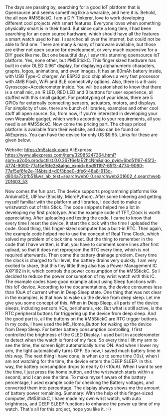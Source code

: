 The days are passing by, searching for a good IoT platform that is Opensource and seems something like a wearable, and here it is. Behold, the all new #M5StickC.
I am a DIY Tinkerer, love to work developing different cool projects with smart features. Everyone loves when something physically smart is in their hand.
But since quite a long time, I had been searching for an open source hardware, which should have all the features a smart watch used to has. I searched all over the internet, but could not be able to find one. There are many & many of hardware available, but those are either not open source for development, or very much expensive for a DIY geek like me.
But one beautiful day, I saw this stunning opensource IoT platform. Yes, none other, but #M5StickC.
This finger sized hardware has built in color OLED 0.96" display, for displaying alphanumeric characters, graphs, logos, animations, and even images. It has an 80mAh battery inside, with USB Type-C charger. An ESP32 pico chip allows a very fast processor with 4MB Flash, WiFi and BLE connectivity options. Also, there is a 6-axis Gyroscope+Accelerometer inside. You will be astonished to know that there is a small mic, an IR LED, RED LED and 3 buttons for user experience, all stuffed with this small gadget.
For prototyping of your ideas, there are 5 GPIOs for externally connecting sensors, actuators, motors, and displays.
For simplicity of use, there are bunch of libraries, examples and other cool stuff all open source. So, from now, if you're interested in developing your own Wearable gadget, which works according to your requirements, all you need is an #M5StickC.
Now come the pricing part. The cheap priced platform is available from their website, and also can be found on AliExpress. You can have the device for only US $9.95. Links for these are given below.

Website: https://m5stack.com/
AliExpress: https://www.aliexpress.com/item/32985247364.html?spm=a2g0o.productlist.0.0.367f6efaE2hcNm&algo_pvid=6bd51197-65f3-4774-9090-77af5ef6fe2e&algo_expid=6bd51197-65f3-4774-9090-77af5ef6fe2e-11&btsid=d0f3bbe0-dfe6-48a8-913c-d804a72bfb51&ws_ab_test=searchweb0_0,searchweb201602_4,searchweb201603_53

Now comes the fun part. The device supports programming platforms like ArduinoIDE, UIFlow (Blockly, MicroPython).
After some tinkering and getting myself familiar with the platform and libraries, I decided to make a wristwatch out of this Stick.
The code snippets helped me a lot in developing my first prototype. And the example code of TFT_Clock is worth appreciating.
After uploading and testing the code, I came to know that every time I reset the device, it start the clock with the time I uploaded the code.
Good thing, this finger-sized computer has a built-in RTC. Then again, the example code helped me to use the concept of Real Time Clock, which solved my problem of clock time reset. But the thing to remember in the code that I have written, is that, you have to comment some lines after first upload, so that it does not reprogram the RTC every time, which is not required afterwards.
Then come the battery drainage problem. Every time the clock is charged to full level, the battery drains very quickly. I am very excited to share, that this tiny little thing also has a Power Management IC AXP192 in it, which controls the power consumption of the #M5StickC. So I decided to reduce the power consumption of my wrist watch with this IC. The example codes have good example about using Sleep functions with this IoT device. According to the documentations, the device consumes less than 10uA of current when in Deep Sleep state. One thing that was not clear in the examples, is that how to wake up the device from deep sleep.
Let me give you some concept of this. When in Deep Sleep, all parts of the device sleeps, including sensors I/Os, peripherals, etc. But what is still active, is the RTC peripheral buttons for triggering up the device from deep sleep. And the good part is, all the buttons on the #M5StickC are RTC trigger buttons. In my code, I have used the M5_Home_Button for waking up the device from Deep Sleep.
For better battery consumption controlling, I first controlled the brightness of the OLED Display. I used built in accelerometer to detect when the watch is front of my face. So every time I lift my arm to see the time, the screen light automatically turns ON. And when I lower my arm, the light automatically turns OFF. So now, I saved much battery time in this way.
The next thing I have done, is when up to some time (10s), when I am not watching for the time, the device enters the DEEP SLEEP. In this way, the battery consumption drops to nearly 0 (<10uA). When I want to see the time, I just press the home button, and the wristwatch starts within a second, and I can see the time.
To make myself aware of the battery percentage, I used example code for checking the Battery voltages, and converted them into percentage. The display always shows me the amount of battery power remaining.
Summary:
With the help of this finger-sized computer, #M5StickC, I have made my own wrist watch, with auto brightness, and DEEP SLEEP functions to enhance the power up time of my watch.
That's all for this project, hope you like it. :-)
